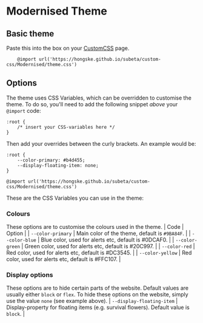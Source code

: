 # Modernised Theme

## Basic theme
Paste this into the box on your [CustomCSS](https://subeta.net/preferences.php?act=customcss) page.
```
    @import url('https://hongske.github.io/subeta/custom-css/Modernised/theme.css')
```

## Options
The theme uses CSS Variables, which can be overridden to customise the theme.
To do so, you'll need to add the following snippet _above_ your `@import` code:
```
:root {
    /* insert your CSS-variables here */
}
```

Then add your overrides between the curly brackets. An example would be:
```
:root {
    --color-primary: #b4d455;
    --display-floating-item: none;
}

@import url('https://hongske.github.io/subeta/custom-css/Modernised/theme.css')
```

These are the CSS Variables you can use in the theme:
### Colours
These options are to customise the colours used in the theme.
| Code                      | Option                                                               |
| `--color-primary`         | Main color of the theme, default is `#9BA84F`.                       |
| `--color-blue`            | Blue color, used for alerts etc, default is #0DCAF0.                 |
| `--color-green`           | Green color, used for alerts etc, default is #20C997.                |
| `--color-red`             | Red color, used for alerts etc, default is #DC3545.                  |
| `--color-yellow`          | Red color, used for alerts etc, default is #FFC107.                  |

### Display options
These options are to hide certain parts of the website. Default values are usually either `block` or `flex`.
To hide these options on the website, simply use the value `none` (see example above).
| `--display-floating-item` | Display-property for floating items (e.g. survival flowers). Default value is `block`. |
